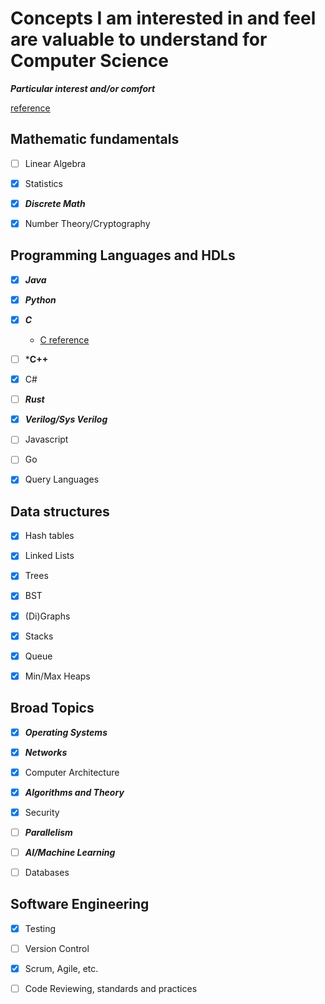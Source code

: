 # Concepts I am interested in and feel are valuable to understand for Computer Science

***Particular interest and/or comfort***

[reference](http://matt.might.net/articles/what-cs-majors-should-know/)

## Mathematic fundamentals

- [ ]   Linear Algebra

- [x]   Statistics

- [x]   ***Discrete Math***

- [x]   Number Theory/Cryptography

## Programming Languages and HDLs

- [x]   ***Java***

- [x]   ***Python***

- [x]   ***C***

    - [C reference](https://github.com/jesyspa/linear-cpp)

- [ ]   ***C++**

- [x]   C#

- [ ]   ***Rust***

- [x]   ***Verilog/Sys Verilog***

- [ ]   Javascript

- [ ]   Go

- [x]   Query Languages

## Data structures

- [x]   Hash tables

- [x]   Linked Lists

- [x]   Trees

- [x]   BST

- [x]   (Di)Graphs

- [x]   Stacks

- [x]   Queue

- [x]   Min/Max Heaps

## Broad Topics

- [x]   ***Operating Systems***

- [x]   ***Networks***

- [x]   Computer Architecture

- [x]   ***Algorithms and Theory***

- [x]   Security

- [ ]   ***Parallelism***

- [ ]   ***AI/Machine Learning***

- [ ]   Databases

## Software Engineering

- [x]   Testing

- [ ]   Version Control

- [x]   Scrum, Agile, etc.

- [ ]   Code Reviewing, standards and practices
